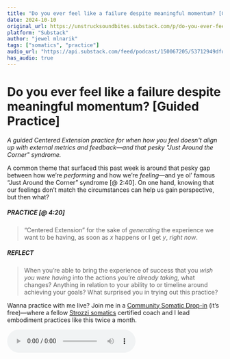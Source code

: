 ```yaml
---
title: "Do you ever feel like a failure despite meaningful momentum? [Guided Practice]"
date: 2024-10-10
original_url: https://unstrucksoundbites.substack.com/p/do-you-ever-feel-like-a-failure-despite-a32
platform: "Substack"
author: "jewel mlnarik"
tags: ["somatics", "practice"]
audio_url: "https://api.substack.com/feed/podcast/150067205/53712949dfdb17bd7d4176d500ed7e1d.mp3"
has_audio: true
---
```


# Do you ever feel like a failure despite meaningful momentum? [Guided Practice]

*A guided Centered Extension practice for when how you feel doesn't align up with external metrics and feedback&#8212;and that pesky "Just Around the Corner" syndrome.*

A common theme that surfaced this past week is around that pesky gap between how we’re _performing_ and how we’re _feeling_—and ye ol’ famous “Just Around the Corner” syndrome \[@ 2:40\]. On one hand, knowing that our feelings don’t match the circumstances can help us gain perspective, but then what?

##### PRACTICE \[@ 4:20\]

> “Centered Extension” for the sake of _generating_ the experience we want to be having, as soon as _x_ happens or I get _y_, _right_ _now_.

##### REFLECT

> When you’re able to bring the experience of success that you _wish you were having_ into the actions you’re _already taking,_ what changes? Anything in relation to your ability to or timeline around achieving your goals? What surprised you in trying out this practice?

Wanna practice with me live? Join me in a [Community Somatic Drop-in](https://kaleidoscopes.group/community-calls) (it’s free)—where a fellow [Strozzi somatics](https://strozziinstitute.org/) certified coach and I lead embodiment practices like this twice a month.


<audio controls="controls">
  <source type="audio/mp3" src="https://api.substack.com/feed/podcast/150067205/53712949dfdb17bd7d4176d500ed7e1d.mp3"></source>
  <p>https://api.substack.com/feed/podcast/150067205/53712949dfdb17bd7d4176d500ed7e1d.mp3</p>
</audio>